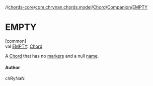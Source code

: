 //[chords-core](../../../../index.md)/[com.chrynan.chords.model](../../index.md)/[Chord](../index.md)/[Companion](index.md)/[EMPTY](-e-m-p-t-y.md)

# EMPTY

[common]\
val [EMPTY](-e-m-p-t-y.md): [Chord](../index.md)

A [Chord](../index.md) that has no [markers](../markers.md) and a null [name](../name.md).

#### Author

chRyNaN
